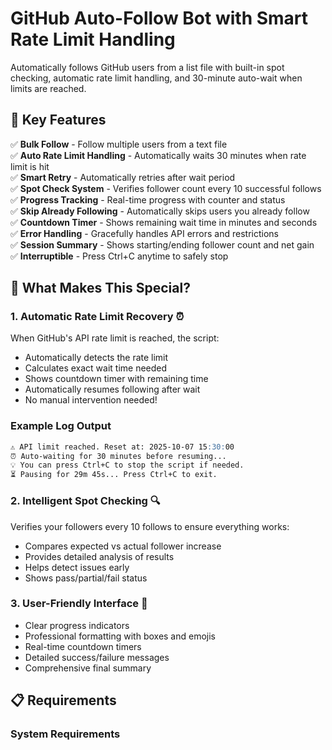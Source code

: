 # GitHub Auto-Follow Bot with Smart Rate Limit Handling

Automatically follows GitHub users from a list file with built-in spot checking, automatic rate limit handling, and 30-minute auto-wait when limits are reached.

## 🌟 Key Features

✅ **Bulk Follow** - Follow multiple users from a text file  
✅ **Auto Rate Limit Handling** - Automatically waits 30 minutes when rate limit is hit  
✅ **Smart Retry** - Automatically retries after wait period  
✅ **Spot Check System** - Verifies follower count every 10 successful follows  
✅ **Progress Tracking** - Real-time progress with counter and status  
✅ **Skip Already Following** - Automatically skips users you already follow  
✅ **Countdown Timer** - Shows remaining wait time in minutes and seconds  
✅ **Error Handling** - Gracefully handles API errors and restrictions  
✅ **Session Summary** - Shows starting/ending follower count and net gain  
✅ **Interruptible** - Press Ctrl+C anytime to safely stop  

## 🚀 What Makes This Special?

### 1. **Automatic Rate Limit Recovery** ⏰
When GitHub's API rate limit is reached, the script:
- Automatically detects the rate limit
- Calculates exact wait time needed
- Shows countdown timer with remaining time
- Automatically resumes following after wait
- No manual intervention needed!

### Example Log Output
```markdown
⚠️ API limit reached. Reset at: 2025-10-07 15:30:00
⏰ Auto-waiting for 30 minutes before resuming...
💡 You can press Ctrl+C to stop the script if needed.
⏳ Pausing for 29m 45s... Press Ctrl+C to exit.
```

### 2. **Intelligent Spot Checking** 🔍
Verifies your followers every 10 follows to ensure everything works:
- Compares expected vs actual follower increase
- Provides detailed analysis of results
- Helps detect issues early
- Shows pass/partial/fail status

### 3. **User-Friendly Interface** 🎨
- Clear progress indicators
- Professional formatting with boxes and emojis
- Real-time countdown timers
- Detailed success/failure messages
- Comprehensive final summary

## 📋 Requirements

### System Requirements
```
